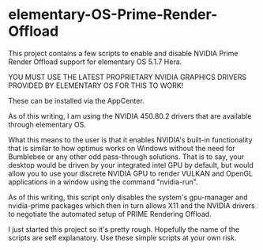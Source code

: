 # elementary-OS-Prime-Render-Offload
This project contains a few scripts to enable and disable NVIDIA Prime Render Offload support for elementary OS 5.1.7 Hera.

YOU MUST USE THE LATEST PROPRIETARY NVIDIA GRAPHICS DRIVERS PROVIDED BY ELEMENTARY OS FOR THIS TO WORK!

These can be installed via the AppCenter.

As of this writing, I am using the NVIDIA 450.80.2 drivers that are available through elementary OS.

What this means to the user is that it enables NVIDIA's built-in functionality that is similar to how optimus works on Windows without the need for Bumblebee or any other odd pass-through solutions. That is to say, your desktop would be driven by your integrated intel GPU by default, but would allow you to use your discrete NVIDIA GPU to render VULKAN and OpenGL applications in a window using the command "nvidia-run".

As of this writing, this script only disables the system's gpu-manager and nvidia-prime packages which then in turn allows X11 and the NVIDIA drivers to negotiate the automated setup of PRIME Rendering Offload.

I just started this project so it's pretty rough.
Hopefully the name of the scripts are self explanatory.
Use these simple scripts at your own risk.
